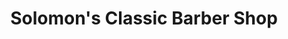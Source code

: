 ---
title: "Solomon's Classic Barber Shop"
url: /new-york/solomons-classic-barber-shop/
shop: hairdresser
---